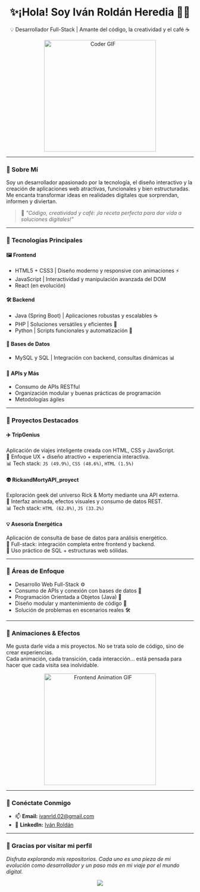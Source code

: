 <h1 align="center">✨¡Hola! Soy Iván Roldán Heredia 👨‍💻</h1>
<p align="center">
  💡 Desarrollador Full-Stack | Amante del código, la creatividad y el café ☕  
</p>

<p align="center">
  <img src="https://media.giphy.com/media/qgQUggAC3Pfv687qPC/giphy.gif" width="300" alt="Coder GIF" />
</p>

---

### 🚀 Sobre Mí

Soy un desarrollador apasionado por la tecnología, el diseño interactivo y la creación de aplicaciones web atractivas, funcionales y bien estructuradas. Me encanta transformar ideas en realidades digitales que sorprendan, informen y diviertan. 

> 🧠 _"Código, creatividad y café: ¡la receta perfecta para dar vida a soluciones digitales!"_

---

### 🧰 Tecnologías Principales

#### 🖼️ Frontend
- HTML5 + CSS3 | Diseño moderno y responsive con animaciones ⚡
- JavaScript | Interactividad y manipulación avanzada del DOM
- React (en evolución)

#### 🛠️ Backend
- Java (Spring Boot) | Aplicaciones robustas y escalables ☕
- PHP | Soluciones versátiles y eficientes 🐘
- Python | Scripts funcionales y automatización 🐍

#### 💾 Bases de Datos
- MySQL y SQL | Integración con backend, consultas dinámicas 📊

#### 🔗 APIs y Más
- Consumo de APIs RESTful
- Organización modular y buenas prácticas de programación
- Metodologías ágiles

---

### 🧪 Proyectos Destacados

#### ✈️ **TripGenius**
Aplicación de viajes inteligente creada con HTML, CSS y JavaScript.  
📌 Enfoque UX + diseño atractivo + experiencia interactiva.  
📊 Tech stack: `JS (49.9%)`, `CSS (48.6%)`, `HTML (1.5%)`

#### 👽 **RickandMortyAPI_proyect**
Exploración geek del universo Rick & Morty mediante una API externa.  
🎨 Interfaz animada, efectos visuales y consumo de datos REST.  
📊 Tech stack: `HTML (62.8%)`, `JS (33.2%)`

#### 💡 **Asesoría Energética**
Aplicación de consulta de base de datos para análisis energético.  
🔁 Full-stack: integración completa entre frontend y backend.  
📌 Uso práctico de SQL + estructuras web sólidas.

---

### 🎯 Áreas de Enfoque

- Desarrollo Web Full-Stack ⚙️  
- Consumo de APIs y conexión con bases de datos 🔗  
- Programación Orientada a Objetos (Java) 🧱  
- Diseño modular y mantenimiento de código 📁  
- Solución de problemas en escenarios reales 🛠️  

---

### 🌈 Animaciones & Efectos

Me gusta darle vida a mis proyectos. No se trata solo de código, sino de crear experiencias.  
Cada animación, cada transición, cada interacción... está pensada para hacer que cada visita sea inolvidable.  
  
<p align="center">
  <img src="https://media.giphy.com/media/26xBMXH1r7xfhuOso/giphy.gif" width="300" alt="Frontend Animation GIF" />
</p>

---

### 🤝 Conéctate Conmigo

- 📫 **Email:** [ivanrld.02@gmail.com](mailto:ivanrld.02@gmail.com)
- 💼 **LinkedIn:** [Iván Roldán](#)

---

### 🙌 Gracias por visitar mi perfil

_Disfruta explorando mis repositorios. Cada uno es una pieza de mi evolución como desarrollador y un paso más en mi viaje por el mundo digital._

<p align="center">
  <img src="https://readme-typing-svg.demolab.com?font=Fira+Code&pause=1000&color=F7696B&width=435&lines=¡Bienvenido+a+mi+universo+de+código!;Explora+mi+trabajo+y+conecta+con+migo."/>
</p>
